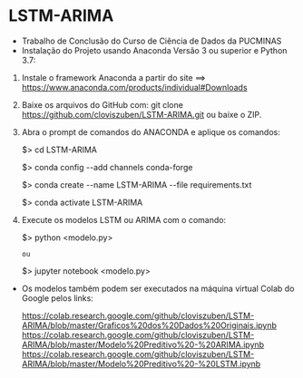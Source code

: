 # LSTM-ARIMA
- Trabalho de Conclusão do Curso de Ciência de Dados da PUCMINAS
- Instalação do Projeto usando Anaconda Versão 3 ou superior e Python 3.7:

1) Instale o framework Anaconda a partir do site ==> https://www.anaconda.com/products/individual#Downloads

2) Baixe os arquivos do GitHub com: git clone https://github.com/cloviszuben/LSTM-ARIMA.git ou baixe o ZIP.

3) Abra o prompt de comandos do ANACONDA e aplique os comandos:
    
    $> cd LSTM-ARIMA 
    
    $> conda config --add channels conda-forge

    $> conda create --name LSTM-ARIMA --file requirements.txt
    
    $> conda activate LSTM-ARIMA

4) Execute os modelos LSTM ou ARIMA com o comando:

    $> python <modelo.py> 

       ou
       
    $> jupyter notebook <modelo.py>   


- Os modelos também podem ser executados na máquina virtual Colab do Google pelos links:

   https://colab.research.google.com/github/cloviszuben/LSTM-ARIMA/blob/master/Graficos%20dos%20Dados%20Originais.ipynb
   https://colab.research.google.com/github/cloviszuben/LSTM-ARIMA/blob/master/Modelo%20Preditivo%20-%20ARIMA.ipynb
   https://colab.research.google.com/github/cloviszuben/LSTM-ARIMA/blob/master/Modelo%20Preditivo%20-%20LSTM.ipynb
   

